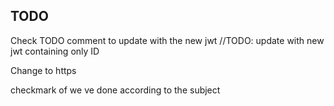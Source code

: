 ## TODO ##

Check TODO comment to update with the new jwt
		//TODO: update with new jwt containing only ID

Change to https

checkmark of we ve done according to the subject
    